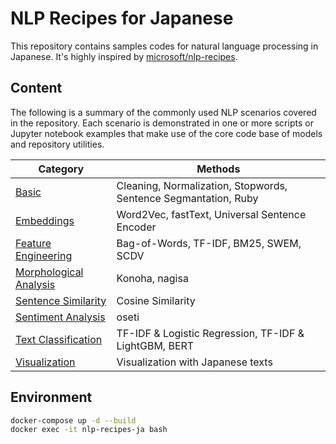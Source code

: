 # NLP Recipes for Japanese

This repository contains samples codes for natural language processing in Japanese.
It's highly inspired by [microsoft/nlp-recipes](https://github.com/microsoft/nlp-recipes).

## Content

The following is a summary of the commonly used NLP scenarios covered in the repository. Each scenario is demonstrated in one or more scripts or Jupyter notebook examples that make use of the core code base of models and repository utilities.

|Category|Methods|
|---| --- |
|[Basic](./examples/basic)|Cleaning, Normalization, Stopwords, Sentence Segmantation, Ruby|
|[Embeddings](./examples/embeddings)|Word2Vec, fastText, Universal Sentence Encoder|
|[Feature Engineering](./examples/feature_engineering)|Bag-of-Words, TF-IDF, BM25, SWEM, SCDV|
|[Morphological Analysis](./examples/morphological_analysis)|Konoha, nagisa|
|[Sentence Similarity](./examples/sentence_similarity)|Cosine Similarity|
|[Sentiment Analysis](sentiment_analysis)|oseti|
|[Text Classification](./examples/text_classification)|TF-IDF & Logistic Regression, TF-IDF & LightGBM, BERT|
|[Visualization](./examples/visualization)|Visualization with Japanese texts|

## Environment

```bash
docker-compose up -d --build
docker exec -it nlp-recipes-ja bash
```
